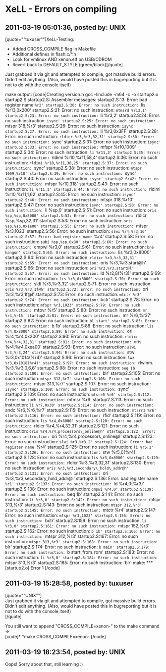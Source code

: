 # XeLL - Errors on compiling

## 2011-03-19 05:01:36, posted by: UNIX

[quote=""tuxuser""]XeLL-Testing:  
   
 * Added CROSS\_COMPILE flag in Makefile  
 * Additional defines in flash.c/*.h  
 * Look for vmlinux AND xenon.elf on USB/CDROM  
 * Revert back to DEFAULT\_STYLE (green/black)[/quote]  
   
 Just grabbed it via git and attempted to compile, got massive build errors. Didn't edit anything. (Also, would have posted this in bugreporting but it is not to do with the console itself)  
   
 make output: [code]Creating version.h gcc -Iinclude -m64 -c -o startup2.o startup2.S startup2.S: Assembler messages: startup2.S:13: Error: bad register name `%r2' startup2.S:20: Error: no such instruction: `lis %r13,0x200' startup2.S:21: Error: no such instruction: `mtmsrd %r13,1' startup2.S:23: Error: no such instruction: `li %r3,2' startup2.S:24: Error: no such instruction: `isync' startup2.S:25: Error: no such instruction: `mtspr 318,%r3' startup2.S:26: Error: no such instruction: `isync' startup2.S:27: Error: no such instruction: `li %r3,0x3FF' startup2.S:28: Error: no such instruction: `rldicr %r3,%r3,32,31' startup2.S:30: Error: no such instruction: `sync' startup2.S:31: Error: no such instruction: `isync' startup2.S:33: Error: no such instruction: `mfspr %r10,1009' startup2.S:34: Error: no such instruction: `li %r11,3' startup2.S:35: Error: no such instruction: `rldimi %r10,%r11,58,4' startup2.S:36: Error: no such instruction: `rldimi %r10,%r11,38,25' startup2.S:37: Error: no such instruction: `sync' startup2.S:38: Error: no such instruction: `mtspr 1009,%r10' startup2.S:39: Error: no such instruction: `sync' startup2.S:40: Error: no such instruction: `isync' startup2.S:42: Error: no such instruction: `mfspr %r10,318' startup2.S:43: Error: no such instruction: `li %r11,1' startup2.S:44: Error: no such instruction: `rldimi %r10,%r11,1,62' startup2.S:45: Error: no such instruction: `isync' startup2.S:46: Error: no such instruction: `mtspr 318,%r10' startup2.S:47: Error: no such instruction: `isync' startup2.S:50: Error: no such instruction: `li %sp,0' startup2.S:51: Error: no such instruction: `oris %sp,%sp,0x8000' startup2.S:52: Error: no such instruction: `rldicr %sp,%sp,32,31' startup2.S:53: Error: no such instruction: `oris %sp,%sp,0x1e00' startup2.S:55: Error: no such instruction: `mfspr %r3,1023' startup2.S:56: Error: no such instruction: `slwi %r4,%r3,16' startup2.S:57: Error: bad register name `%r4' startup2.S:58: Error: no such instruction: `subi %sp,%sp,0x80' startup2.S:60: Error: no such instruction: `cmpwi %r3,0' startup2.S:61: Error: no such instruction: `bne hangon' startup2.S:63: Error: no such instruction: `lis %r3,0x8000' startup2.S:64: Error: no such instruction: `rldicr %r3,%r3,32,31' startup2.S:65: Error: no such instruction: `oris %r3,%r3,start@h' startup2.S:66: Error: no such instruction: `ori %r3,%r3,start@l' startup2.S:67: Error: no such instruction: `ld %r2,8(%r3)' startup2.S:69: Error: no such instruction: `lis %r3,0x8000' startup2.S:70: Error: no such instruction: `sldi %r3,%r3,32' startup2.S:71: Error: no such instruction: `oris %r3,%r3,1f@h' startup2.S:72: Error: no such instruction: `ori %r3,%r3,1f@l' startup2.S:73: Error: no such instruction: `mtctr %r3' startup2.S:74: Error: no such instruction: `bctr' startup2.S:78: Error: no such instruction: `mfspr %r3,1023' startup2.S:79: Error: no such instruction: `mfpvr %r5' startup2.S:80: Error: no such instruction: `mr %r4,%r15' startup2.S:81: Error: no such instruction: `mr %r6,%r27' startup2.S:82: Error: no such instruction: `bl start' startup2.S:85: Error: no such instruction: `b 1b' startup2.S:88: Error: no such instruction: `lis %r4,0x8000' startup2.S:89: Error: no such instruction: `ori %r4,%r4,0x200' startup2.S:90: Error: no such instruction: `rldicr %r4,%r4,32,31' startup2.S:91: Error: no such instruction: `oris %r4,%r4,0xea00' startup2.S:93: Error: no such instruction: `slwi %r3,%r3,24' startup2.S:94: Error: no such instruction: `stw %r3,0x1014(%r4)' startup2.S:96: Error: no such instruction: `lwz %r3,0x1018(%r4)' startup2.S:97: Error: no such instruction: `rlwinm. %r3,%r3,0,6,6' startup2.S:98: Error: no such instruction: `beq 1b' startup2.S:100: Error: no such instruction: `blr' startup2.S:105: Error: no such instruction: `mtspr 312,%r7' startup2.S:106: Error: no such instruction: `mtspr 313,%r7' startup2.S:107: Error: no such instruction: `isync' startup2.S:108: Error: no such instruction: `sync' startup2.S:109: Error: no such instruction: `mtsrr0 %r6' startup2.S:112: Error: no such instruction: `mfmsr %r6' startup2.S:113: Error: no such instruction: `li %r7,0x30' startup2.S:114: Error: no such instruction: `andc %r6,%r6,%r7' startup2.S:115: Error: no such instruction: `mtsrr1 %r6' startup2.S:116: Error: no such instruction: `rfid' startup2.S:119: Error: no such instruction: `lis %r4,0x8000' startup2.S:120: Error: no such instruction: `rldicr %r4,%r4,32,31' startup2.S:121: Error: no such instruction: `oris %r4,%r4,processors\_online@h' startup2.S:122: Error: no such instruction: `ori %r4,%r4,processors\_online@l' startup2.S:123: Error: no such instruction: `slwi %r3,%r3,2' startup2.S:124: Error: bad register name `%r4' startup2.S:125: Error: no such instruction: `li %r5,1' startup2.S:126: Error: no such instruction: `stw %r5,0(%r4)' startup2.S:128: Error: no such instruction: `lis %r3,0x8000' startup2.S:129: Error: no such instruction: `rldicr %r3,%r3,32,31' startup2.S:130: Error: no such instruction: `oris %r3,%r3,secondary\_hold\_addr@h' startup2.S:131: Error: no such instruction: `ori %r3,%r3,secondary\_hold\_addr@l' startup2.S:136: Error: bad register name `%r1' startup2.S:137: Error: no such instruction: `ld %r4,0(%r3)' startup2.S:138: Error: no such instruction: `cmpwi %r4,0' startup2.S:139: Error: no such instruction: `beq 1b' startup2.S:141: Error: no such instruction: `li %r3,0' startup2.S:142: Error: no such instruction: `mtspr 313,%r3' startup2.S:143: Error: no such instruction: `mtspr 312,%r3' startup2.S:145: Error: no such instruction: `mtctr %r4' startup2.S:147: Error: no such instruction: `mfspr %r3,1023' startup2.S:156: Error: no such instruction: `bctr' startup2.S:159: Error: no such instruction: `li %r3,0' startup2.S:161: Error: no such instruction: `mtspr 152,%r3' startup2.S:162: Error: no such instruction: `b 1b' startup2.S:166: Error: no such instruction: `mtspr 312,%r3' startup2.S:167: Error: no such instruction: `mtspr 313,%r3' startup2.S:168: Error: no such instruction: `blr' startup2.S:174: Error: no such instruction: `b main' startup2.S:179: Error: no such instruction: `b start\_from\_rom' startup2.S:183: Error: no such instruction: `li %r3,0' startup2.S:184: Error: no such instruction: `mtspr 313,%r3' startup2.S:185: Error: no such instruction: `blr' make: *** [startup2.o] Error 1 [/code]

## 2011-03-19 15:28:58, posted by: tuxuser

[quote=""UNIX""]  
 Just grabbed it via git and attempted to compile, got massive build errors. Didn't edit anything. (Also, would have posted this in bugreporting but it is not to do with the console itself)  
 [/quote]  
   
 You still want to append "CROSS\_COMPILE=xenon-" to the make command =>  
 [code]* *make CROSS\_COMPILE=xenon- [/code]

## 2011-03-19 18:23:54, posted by: UNIX

Oops! Sorry about that, still learning :)